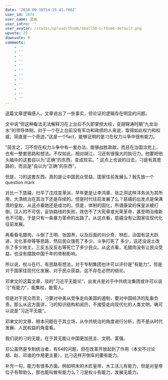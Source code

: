 ```yaml
---
date: '2018-09-19T14:25:41.766Z'
user_id: 1874
user_name: 蓝雀
user_intro: ''
user_avatar: /static/upload/thumb/small50-u-thumb-default.png
upvote: 25
downvote: 0
comments:
    - ''
    - ''
    - ''
    - ''
    - ''
    - ''
    - ''
    - ''
    - ''
    - ''
    - ''
    - ''
---
```


这篇文章逻辑感人。文章说出了一些事实，但论证的逻辑存在明显的问题。

文中说“但这种看法无法解释习在上台后不久即掌控大权，变胡锦涛时期“九龙治水”的领导体制。对于一个在上台前没有军功和政绩的人来说，取得如此权力和权威，简直是一个奇迹。”这是一个fact，能够证明的是刁在权力斗争中很有能力。

“简言之，习不但在权力斗争中有一套办法，能够战胜政敌，而且在治国治党上，也有一整套思路和想法。不仅如此，相对胡江，习还有很强大的执行力。他要把他头脑中的这套自以为“正确”的东西，变成现实。" 这点上也说的过去，刁是有其思路的，而且是"自以为“正确”的东西"。

但是，刁的这套东西，真的是让中国民众受益、国家往前发展么？我先放一个question mark

对比一下慈禧，扫平了戊戌变革派，早年更是让李鸿章、张之洞这样洋务派为其所用，大清统治在其治下还是存续的。但是时代往前发展了么？慈禧的出发点是保满清的皇权，从这点看她还是成功的。但是，体制的固化，所谓康梁的保皇派被打倒，汉人的不可信，妥协路线的失败，效仿不了大宪章或光荣革命，甚至明治维新也不可能，于是只有一条暴力革命的出路了。从这点看，慈禧没有让国家往现代化往前发展。

再看看毛腊肉，斗倒了王明、张国焘，以及后面的刘少奇、林彪，治国有这大跃进、文化革命等等思路，然后民众饿死了多少，斗争打死了 多少，这还没说土改杀了多少地主，三反五反反右等死亡了多少民众。从这点看，毛腊肉没有让民众受益，也没有摆脱中国千年的帝制影响。

所以说，权斗在行、有思路有想法，对于专制集团也许可以评价是”有能力“，但是对于国家往现代化发展、对于民众获益，这不存在必然的结论。

邓聿文的这篇文章，驳的”习近平无能论“，出发点是对于中共统治集团或许可以说刁"有能力"，能集权，能管人。

但是对于民众而言，刁要对中美从竞争走向美国的遏制，要对中国经济的乱象负责。那么从这方面讲，刁的知识结构和阅历，不接受走向现代化的人类文明，确可以说是”习近平无能“。

邓聿文的文章，根本问题在于其立场，从中共统治的角度进行分析，而不是从时代发展、人民权益的角度看。

我们说的刁的无能，在于其无能让中国更加民主、文明、富强。

邓公虽然是专制统治者，有64的问题，但在改革开放起到了作用（本文不讨论胡、赵、邓谁的作用更主要），比刁这样开倒车的要有能力。

补充一句，能力有很多方面。例如明末的木匠皇帝，木工活儿有能力，但是对皇帝位子有帮助么，那也能叫做有能力么？刁是权斗有能力，发展无能力。
